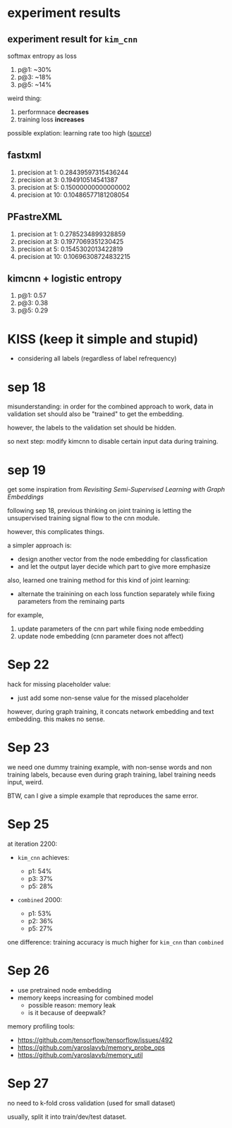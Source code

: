 # experiment results

## experiment result for `kim_cnn`

softmax entropy as loss

1. p@1: ~30%
2. p@3: ~18%
3. p@5: ~14%

weird thing:

1. performnace **decreases**
2. training loss **increases**

possible explation: learning rate too high ([source](https://stackoverflow.com/questions/39868939/possible-explanations-for-loss-increasing))


## fastxml

1. precision at 1: 0.28439597315436244
2. precision at 3: 0.194910514541387
3. precision at 5: 0.15000000000000002
4. precision at 10: 0.10486577181208054

## PFastreXML

1. precision at 1: 0.2785234899328859
2. precision at 3: 0.1977069351230425
3. precision at 5: 0.1545302013422819
4. precision at 10: 0.10696308724832215

##  kimcnn + logistic entropy

1. p@1: 0.57
2. p@3: 0.38 
3. p@5: 0.29


# KISS (keep it simple and stupid)

- considering all labels (regardless of label refrequency)

# sep 18

misunderstanding: in order for the combined approach to work, data in validation set should also be "trained" to get the embedding. 

however, the labels to the validation set should be hidden. 

so next step: modify kimcnn to disable certain input data during training. 

# sep 19

get some inspiration from *Revisiting Semi-Supervised Learning with Graph Embeddings*

following sep 18, previous thinking on joint training is letting the unsupervised training signal flow to the cnn module. 

however, this complicates things. 

a simpler approach is:

- design another vector from the node embedding for classfication
- and let the output layer decide which part to give more emphasize

also, learned one training method for this kind of joint learning:

- alternate the trainining on each loss function separately while fixing parameters from the reminaing parts

for example, 

1. update parameters of the cnn part while fixing node embedding
2. update node embedding (cnn parameter does not affect)

# Sep 22

hack for missing placeholder value:

- just add some non-sense value for the missed placeholder

however, during graph training, it concats network embedding and text embedding. this makes no sense.

# Sep 23

we need one dummy training example, with non-sense words and non training labels, because even during graph training, label training needs input, weird. 

BTW, can I give a simple example that reproduces the same error. 

# Sep 25

at iteration 2200:
- `kim_cnn` achieves:
  - p1: 54% 
  - p3: 37%
  - p5: 28%

- `combined` 2000:
  - p1: 53%
  - p2: 36%
  - p5: 27%

one difference: training accuracy is much higher for `kim_cnn` than `combined`


# Sep 26

- use pretrained node embedding
- memory keeps increasing for combined model
  - possible reason: memory leak
  - is it because of deepwalk?

memory profiling tools:

- https://github.com/tensorflow/tensorflow/issues/492
- https://github.com/yaroslavvb/memory_probe_ops
- https://github.com/yaroslavvb/memory_util


# Sep 27

no need to k-fold cross validation (used for small dataset)

usually, split it into train/dev/test dataset. 

